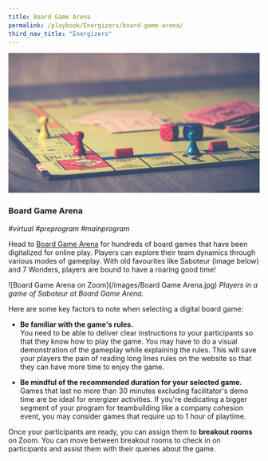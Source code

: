 ```yaml
---
title: Board Game Arena 
permalink: /playbook/Energizers/board-game-arena/
third_nav_title: "Energizers"
---
```

![Board Game](/images/boardgame.jpg)
### Board Game Arena
*#virtual #preprogram #mainprogram*

Head to [Board Game Arena](https://en.boardgamearena.com/) for hundreds of board games that have been digitalized for online play. Players can explore their team dynamics through various modes of gameplay.  With old favourites like Saboteur (image below) and 7 Wonders, players are bound to have a roaring good time!

![Board Game Arena on Zoom](/images/Board Game Arena.jpg)
*Players in a game of Saboteur at Board Game Arena.*


Here are some key factors to note when selecting a digital board game: 

  * **Be familiar with the game's rules.**\
  You need to be able to deliver clear instructions to your participants so that they know how to play the game. You may have to do a visual demonstration of the gameplay while explaining the rules. This will save your players the pain of reading long lines rules on the website so that they can have more time to enjoy the game. 


  * **Be mindful of the recommended duration for your selected game.**\
  Games that last no more than 30 minutes excluding facilitator's demo time are be ideal for energizer activities. If you're dedicating a bigger segment of your program for teambuilding like a company cohesion event, you may consider games that require up to 1 hour of playtime. 

Once your participants are ready, you can assign them to **breakout rooms** on Zoom. You can move between breakout rooms to check in on participants and assist them with their queries about the game. 
